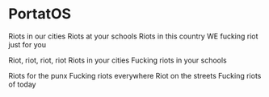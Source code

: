 # PortatOS


Riots in our cities
Riots at your schools
Riots in this country
WE fucking riot just for you

Riot, riot, riot, riot
Riots in your cities
Fucking riots in your schools

Riots for the punx
Fucking riots everywhere
Riot on the streets
Fucking riots of today 
